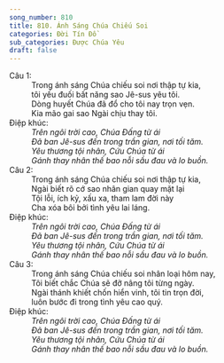 ```yaml
---
song_number: 810
title: 810. Ánh Sáng Chúa Chiếu Soi
categories: Đời Tín Đồ
sub_categories: Được Chúa Yêu
draft: false
---
```

<dl><dt>Câu 1:</dt><dd data-verse="1">Trong ánh sáng Chúa chiếu soi nơi thập tự kia, <br/>tôi yếu đuối bất năng sao Jê-sus yêu tôi. <br/>Dòng huyết Chúa đã đổ cho tôi nay trọn vẹn. <br/>Kia mão gai sao Ngài chịu thay tôi. </dd><dt>Điệp khúc:</dt><dd data-chorus="1"><em>Trên ngôi trời cao, Chúa Đấng từ ái <br/>Đã ban Jê-sus đến trong trần gian, nơi tối tăm. <br/>Yêu thương tội nhân, Cứu Chúa từ ái <br/>Gánh thay nhân thế bao nỗi sầu đau và lo buồn. </em></dd><dt>Câu 2:</dt><dd data-verse="2">Trong ánh sáng Chúa chiếu soi nơi thập tự kia, <br/>Ngài biết rõ cớ sao nhân gian quay mặt lại <br/>Tội lỗi, ích kỷ, xấu xa, tham lam đời này <br/>Cha xóa bôi bởi tình yêu lai láng. </dd><dt>Điệp khúc:</dt><dd data-chorus="1"><em>Trên ngôi trời cao, Chúa Đấng từ ái <br/>Đã ban Jê-sus đến trong trần gian, nơi tối tăm. <br/>Yêu thương tội nhân, Cứu Chúa từ ái <br/>Gánh thay nhân thế bao nỗi sầu đau và lo buồn. </em></dd><dt>Câu 3:</dt><dd data-verse="3">Trong ánh sáng Chúa chiếu soi nhân loại hôm nay, <br/>Tôi biết chắc Chúa sẽ đỡ nâng tôi từng ngày. <br/>Ngài thánh khiết chốn hiển vinh, tôi tin trọn đời, <br/>luôn bước đi trong tình yêu cao quý. </dd><dt>Điệp khúc:</dt><dd data-chorus="1"><em>Trên ngôi trời cao, Chúa Đấng từ ái <br/>Đã ban Jê-sus đến trong trần gian, nơi tối tăm. <br/>Yêu thương tội nhân, Cứu Chúa từ ái <br/>Gánh thay nhân thế bao nỗi sầu đau và lo buồn. </em></dd></dl>